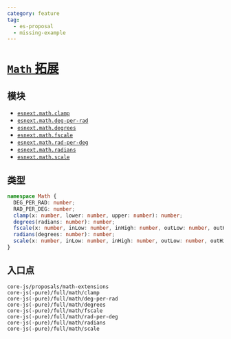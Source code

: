 ```yaml
---
category: feature
tag:
  - es-proposal
  - missing-example
---
```


# [`Math` 拓展](https://github.com/rwaldron/proposal-math-extensions)

## 模块

- [`esnext.math.clamp`](https://github.com/zloirock/core-js/blob/master/packages/core-js/modules/esnext.math.clamp.js)
- [`esnext.math.deg-per-rad`](https://github.com/zloirock/core-js/blob/master/packages/core-js/modules/esnext.math.deg-per-rad.js)
- [`esnext.math.degrees`](https://github.com/zloirock/core-js/blob/master/packages/core-js/modules/esnext.math.degrees.js)
- [`esnext.math.fscale`](https://github.com/zloirock/core-js/blob/master/packages/core-js/modules/esnext.math.fscale.js)
- [`esnext.math.rad-per-deg`](https://github.com/zloirock/core-js/blob/master/packages/core-js/modules/esnext.math.rad-per-deg.js)
- [`esnext.math.radians`](https://github.com/zloirock/core-js/blob/master/packages/core-js/modules/esnext.math.radians.js)
- [`esnext.math.scale`](https://github.com/zloirock/core-js/blob/master/packages/core-js/modules/esnext.math.scale.js)

## 类型

```ts
namespace Math {
  DEG_PER_RAD: number;
  RAD_PER_DEG: number;
  clamp(x: number, lower: number, upper: number): number;
  degrees(radians: number): number;
  fscale(x: number, inLow: number, inHigh: number, outLow: number, outHigh: number): number;
  radians(degrees: number): number;
  scale(x: number, inLow: number, inHigh: number, outLow: number, outHigh: number): number;
}
```

## 入口点

```
core-js/proposals/math-extensions
core-js(-pure)/full/math/clamp
core-js(-pure)/full/math/deg-per-rad
core-js(-pure)/full/math/degrees
core-js(-pure)/full/math/fscale
core-js(-pure)/full/math/rad-per-deg
core-js(-pure)/full/math/radians
core-js(-pure)/full/math/scale
```

